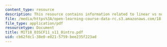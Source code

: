 ```yaml
---
content_type: resource
description: This resource contains information related to linear vs non linear.
file: /media/https%3A/open-learning-course-data-rc.s3.amazonaws.com/18-03sc-differential-equations-fall-2011/cb62fdc138e0e0215759bee235f223ad_MIT18_03SCF11_s11_0intro.pdf
file_type: application/pdf
resourcetype: Document
title: MIT18_03SCF11_s11_0intro.pdf
uid: cb62fdc1-38e0-e021-5759-bee235f223ad
---
```

